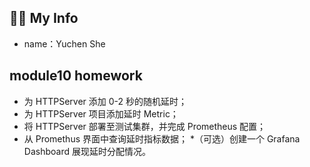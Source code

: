 ## :student: My Info
* name：Yuchen She

## module10 homework
* 为 HTTPServer 添加 0-2 秒的随机延时；
* 为 HTTPServer 项目添加延时 Metric；
* 将 HTTPServer 部署至测试集群，并完成 Prometheus 配置；
* 从 Promethus 界面中查询延时指标数据；
*（可选）创建一个 Grafana Dashboard 展现延时分配情况。
